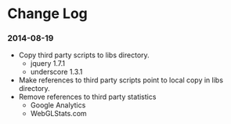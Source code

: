 Change Log
==========

### 2014-08-19

* Copy third party scripts to libs directory.
  * jquery 1.7.1
  * underscore 1.3.1
* Make references to third party scripts point to local copy in libs directory.
* Remove references to third party statistics
  * Google Analytics
  * WebGLStats.com
 